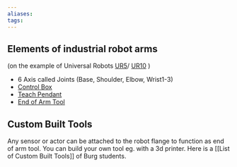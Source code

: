 ```yaml
---
aliases: 
tags: 
---
```


## Elements of industrial robot arms 
(on the example of Universal Robots [UR5](app://obsidian.md/UR5.md)/ [UR10](app://obsidian.md/UR10.md) )

-   6 Axis called Joints (Base, Shoulder, Elbow, Wrist1-3)
-   [Control Box](app://obsidian.md/Control%20Box)
-   [Teach Pendant](app://obsidian.md/Teach%20Pendant)
-   [End of Arm Tool](app://obsidian.md/End%20of%20Arm%20Tool)

## Custom Built Tools

Any sensor or actor can be attached to the robot flange to function as end of arm tool. You can build your own tool eg. with a 3d printer. Here is a [[List of Custom Built Tools]] of Burg students.

